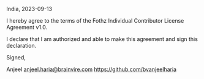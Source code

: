 India, 2023-09-13

I hereby agree to the terms of the Fothz Individual Contributor License
Agreement v1.0.

I declare that I am authorized and able to make this agreement and sign this
declaration.

Signed,

Anjeel anjeel.haria@brainvire.com https://github.com/bvanjeelharia
